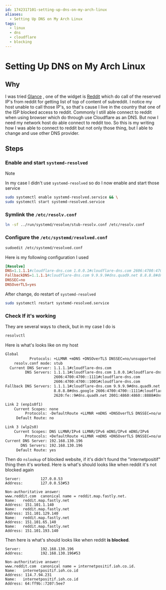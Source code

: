 ```yaml
---
id: 1742317101-setting-up-dns-on-my-arch-linux
aliases:
  - Setting Up DNS on My Arch Linux
tags:
  - linux
  - dns
  - cloudflare
  - blocking
---
```

# Setting Up DNS on My Arch Linux
## Why
I was tried [Glance](https://github.com/glanceapp/glance) , one of the widget is [Reddit](https://www.reddit.com) which do call of the reserved IP's from reddit for getting list of top of content of subreddit. I notice my host unable to call those IP's, so that's cause I live in the country that one of the ISP blocked access to reddit. Commonly I still able connect to reddit when using browser which do through use Cloudflare as an DNS. But now I need my network host do able connect to reddit too. So this is my writing how I was able to connect to reddit but not only those thing, but I able to change and use other DNS provider.

## Steps
### Enable and start `systemd-resolved`

> [!NOTE]
> In my case I didn't use `systemd-resolved` so do I now enable and start those service 

```bash
sudo systemctl enable systemd-resolved.service && \
sudo systemctl start systemd-resolved.service
```
### Symlink the `/etc/resolv.conf`

```bash
ln -sf ../run/systemd/resolve/stub-resolv.conf /etc/resolv.conf
```

### Configure the `/etc/systemd/resolved.conf`

```bash
sudoedit /etc/systemd/resolved.conf
```

Here is my following configuration I used

```conf
[Resolve]
DNS=1.1.1.1#cloudflare-dns.com 1.0.0.1#cloudflare-dns.com 2606:4700:4700::1111#cloudflare-dns.com 2606:4700:4700::1001#cloudflare-dns.com
FallbackDNS=1.1.1.1#cloudflare-dns.com 9.9.9.9#dns.quad9.net 8.8.8.8#dns.google 2606:4700:4700::1111#cloudflare-dns.com 2620:fe::9#dns.quad9.net 2001:4860:4860::8888#dns.google
DNSSEC=no
DNSOverTLS=yes
```

After change, do restart of `systemd-resolved`

```bash
sudo systemctl restart systemd-resolved.service
```

### Check If it's working
They are several ways to check, but in my case I do is
```bash
resolvctl
```
Here is what's looks like on my host
```txt
Global
           Protocols: +LLMNR +mDNS +DNSOverTLS DNSSEC=no/unsupported
    resolv.conf mode: stub
  Current DNS Server: 1.1.1.1#cloudflare-dns.com
         DNS Servers: 1.1.1.1#cloudflare-dns.com 1.0.0.1#cloudflare-dns.com
                      2606:4700:4700::1111#cloudflare-dns.com
                      2606:4700:4700::1001#cloudflare-dns.com
Fallback DNS Servers: 1.1.1.1#cloudflare-dns.com 9.9.9.9#dns.quad9.net
                      8.8.8.8#dns.google 2606:4700:4700::1111#cloudflare-dns.com
                      2620:fe::9#dns.quad9.net 2001:4860:4860::8888#dns.google

Link 2 (enp1s0f1)
    Current Scopes: none
         Protocols: -DefaultRoute +LLMNR +mDNS +DNSOverTLS DNSSEC=no/unsupported
     Default Route: no

Link 3 (wlp2s0)
    Current Scopes: DNS LLMNR/IPv4 LLMNR/IPv6 mDNS/IPv4 mDNS/IPv6
         Protocols: +DefaultRoute +LLMNR +mDNS +DNSOverTLS DNSSEC=no/unsupported
Current DNS Server: 192.168.130.196
       DNS Servers: 192.168.130.196
     Default Route: yes
```
Then do `nslookup` of blocked website, if it's didn't found the "internetpositif" thing then it's worked. Here is what's should looks like when reddit it's not blocked again

```
Server:         127.0.0.53
Address:        127.0.0.53#53

Non-authoritative answer:
www.reddit.com  canonical name = reddit.map.fastly.net.
Name:   reddit.map.fastly.net
Address: 151.101.1.140
Name:   reddit.map.fastly.net
Address: 151.101.129.140
Name:   reddit.map.fastly.net
Address: 151.101.65.140
Name:   reddit.map.fastly.net
Address: 151.101.193.140
```

Then here is what's should looks like when reddit **is blocked**.

```
Server:         192.168.130.196
Address:        192.168.130.196#53

Non-authoritative answer:
www.reddit.com  canonical name = internetpositif.ioh.co.id.
Name:   internetpositif.ioh.co.id
Address: 114.7.94.231
Name:   internetpositif.ioh.co.id
Address: 64:ff9b::7207:5ee7
```